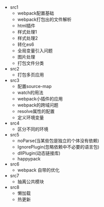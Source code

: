- src1
  + webpack配置基础
  + webpack打包出的文件解析
  + html插件
  + 样式处理1
  + 样式处理2
  + 转化es6
  + 全局变量引入问题
  + 图片处理
  + 打包文件分类
- src2
  + 打包多页应用
- src3
  + 配置source-map 
  + watch的用法
  + webpack小插件的应用
  + webpack的跨域问题
  + resolve属性的配置
  + 定义环境变量
- src4
  + 区分不同的环境
- src5
  + noParse(当某些包是独立的个体没有依赖)
  + IgnorePlugin(忽略依赖中不必要的语言包)
  + dllPlugin(动态链接库)
  + happypack
- src6
  + webpack 自带的优化
- src7
  + 抽离公共模块
- src8
  + 懒加载
  + 热更新  
